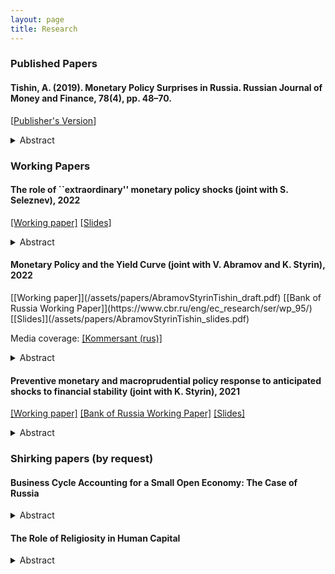```yaml
---
layout: page
title: Research
---
```


<h3> Published Papers</h3>

<h4>Tishin, A. (2019). Monetary Policy Surprises in Russia. Russian Journal of Money and Finance, 78(4), pp. 48–70. </h4> 



[[Publisher's Version](https://rjmf.econs.online/upload/iblock/8db/Monetary_Policy_Surprises.pdf)]

  <details>
  <summary>Abstract</summary>

<p><em>This paper studies the monetary policy transmission in the Russian economy. The key question of this research is to determine how monetary policy affects the economy through currency exchange rates. I construct a series of monetary policy surprises for the Russian economy using the high-frequency identification approach. Many papers use futures on interest rates as monetary policy instruments; however, we do not have these futures on the Russian financial market. Therefore, I use different currency futures as monetary surprises because these futures are liquid, and they may reveal market sentiments. I take the dates when the Board of Directors of the Bank of Russia made a decision on the key rate and look at the changes in the currency exchange market in a tiny 30-minute window. Next, I construct a structural vector autoregression model to show the effect of these surprises on macroeconomic variables. In the identification process, I use the external instruments approach à la Gertler and Karadi (2015). Finally, I compare the results with other methods (Cholesky decomposition). I find that a tightening monetary policy significantly increases the bond rate; moreover, the effect on inflation is not immediate, but appears after a couple of months.</em></p>
 </details>

<h3> Working Papers  </h3>

<h4> The role of ``extraordinary'' monetary policy shocks (joint with S. Seleznev), 2022 </h4>

[[Working paper]](/assets/papers/SeleznevTishin_draft.pdf) 
[[Slides]](/assets/papers/SeleznevTishin_slides.pdf)
  <details>
  <summary>Abstract</summary>

<p><em>
 In this paper, we develop a  framework to study the role of ``extreme'' shocks in Russian data -- shocks that have a magnitude of more than four standard deviations.  We find that these shocks are the source of biased estimates of the transmission mechanism which leads to a price puzzle. To show it, we develop a monthly DSGE model which we use as a workhorse in simulation exercises.  Our focus is on the role of monetary policy shock. We simulate our model under several assumptions about the shocks (whether they come from the shock decomposition of observable variables or simulations). Then we use simulated data from the DSGE model in proxy SVAR to obtain empirical impulse response. Then we compare these responses to the responses estimated from the DSGE model. If monetary policy shock does not contain any peaked shocks, then SVAR impulse responses coincide with DSGE impulse responses. However, if we add a peaked value of monetary policy shock, we immediately observe a price puzzle. 
</em></p>
 </details>
 
 
<h4> Monetary Policy and the Yield Curve (joint with V. Abramov and K. Styrin), 2022 </h4>
[[Working paper]](/assets/papers/AbramovStyrinTishin_draft.pdf) 
[[Bank of Russia Working Paper]](https://www.cbr.ru/eng/ec_research/ser/wp_95/) 
[[Slides]](/assets/papers/AbramovStyrinTishin_slides.pdf) 

Media coverage: [[Kommersant (rus)]](https://www.kommersant.ru/doc/5434909)


  <details>
  <summary>Abstract</summary>

<p><em>
This paper discusses the impact of monetary policy on financial and macroeconomic variables in Russia. We distinguish two types of monetary policy: (1) that causes by changes in the current rates and (2) that causes by any other reason (such as forward guidance, communication, and central bank information). We find that these two  types have distinct effects on financial variables. The first type better explains the variation of interest rates for the entire yield curve. In contrast, the second type explains the variation in the exchange rate and market indices. Moreover, we also show that monetary policy transmission from interest rates to inflation takes about one year but this effect is only temporary.
</em></p>
 </details>
 
 
<h4>Preventive monetary and macroprudential policy response to anticipated shocks to financial stability (joint with K. Styrin), 2021 </h4>

[[Working paper]](/assets/papers/StyrinTishin_draft_new.pdf) 
[[Bank of Russia Working Paper]](https://cbr.ru/eng/ec_research/ser/wp_80/) 
[[Slides]](/assets/papers/StyrinTishin_slides.pdf)

  <details>
  <summary>Abstract</summary>

<p><em>
In this paper, we develop a simple framework to study the optimal macroprudential and monetary policy interactions in response to financial shocks. Our model combines nominal rigidities and capital accumulation, features that have usually been studied separately in previous literature. In our model, we show that agents do not internalise how their asset purchases affect asset prices. Thus, when crises occur, there are fire sales: less demand for capital further reduces prices and agents are worse off. Policy interventions (both monetary and macroprudential) can improve allocations by restricting borrowing ex-ante (during the accumulation of risks and imbalances) and stimulating the economy ex-post (during crises). As a result, we find a complementary relationship between ex-ante monetary policy and preventive macroprudential policy. We also compare this result with a flexible-price model and a frictionless model and conduct several sensitivity analysis exercises.
</em></p>
 </details>



<!--<h3> Work in Progress </h3>-->


 

 
 
<!--<h4> Insulation from external shocks: Evidence from Russia, 2021 </h4>

  <details>
  <summary>Abstract</summary>

<p><em>
TBA
</em></p>
 </details>-->
 

<h3> Shirking papers (by request)</h3>

<h4> Business Cycle Accounting for a Small Open Economy: The Case of Russia </h4>

  <details>
  <summary>Abstract</summary>

<p><em>This paper studies the business cycles of the Russian economy. This paper aims to find which frictions are more important for the Russian economy and, therefore, which sectors should be modelled in more detail. I start with the simple case of a closed economy with four distortions, namely, the efficiency, the labour, the investment and the feasibility wedges. However, a closed economy model fails to explain real business cycles in emerging countries. I extend this model to a small open economy to better fit the Russian economy. I have two main findings. For a closed economy, I find that the efficiency and the labour wedges account for most fluctuations in output and investments. The feasibility wedge can play at best the third role. However, for a small open economy, only the efficiency wedge successfully contributes to business cycles fluctuations. The role of the labour wedge is much smaller.</em></p>
 </details>

<h4> The Role of Religiosity in Human Capital </h4>

  <details>
  <summary>Abstract</summary>

<p><em>In this paper, I examine the connection between religion and human capital. I want to find the effect of church attendance on human capital. Moreover, I use a non-standard measure of human capital, instead of years of schooling I use PISA test scores. I solve the problem of reverse causality using the instrumental variables. As the IV I take four groups of control variables: geographical controls, economic controls, religious controls and historical controls. The data about religiosity and PISA tests are taken from different surveys and available on the individual levels. I find that there is a strong correlation between church attendance and PISA scores, which can show the difference in human capital between religious and non-religious people.</em></p>
 </details>
